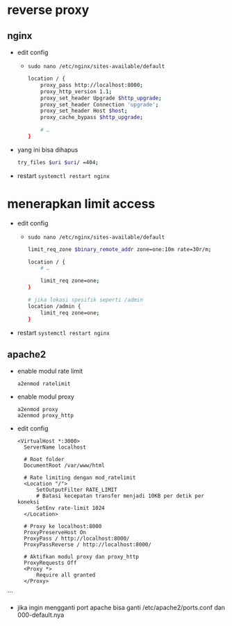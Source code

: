 # reverse proxy

## nginx
- edit config
  - ```sudo nano /etc/nginx/sites-available/default```
    ```bash
    location / {
        proxy_pass http://localhost:8000;
        proxy_http_version 1.1;
        proxy_set_header Upgrade $http_upgrade;
        proxy_set_header Connection 'upgrade';
        proxy_set_header Host $host;
        proxy_cache_bypass $http_upgrade;
    
        # …
    }
    ```

- yang ini bisa dihapus
  ```bash
  try_files $uri $uri/ =404;
  ```

- restart
  ```systemctl restart nginx```

# menerapkan limit access
- edit config
  - ```sudo nano /etc/nginx/sites-available/default```
    ```bash
    limit_req_zone $binary_remote_addr zone=one:10m rate=30r/m;

    location / {    
        # …

        limit_req zone=one;
    }

    # jika lokasi spesifik seperti /admin
    location /admin {
        limit_req zone=one;
    }
    ```

- restart
  ```systemctl restart nginx```

## apache2
- enable modul rate limit
  ```
  a2enmod ratelimit
  ```
- enable modul proxy
  ```
  a2enmod proxy
  a2enmod proxy_http
  ```
- edit config
  ```
  <VirtualHost *:3000>
    ServerName localhost

    # Root folder
    DocumentRoot /var/www/html

    # Rate limiting dengan mod_ratelimit
    <Location "/">
        SetOutputFilter RATE_LIMIT
        # Batasi kecepatan transfer menjadi 10KB per detik per koneksi
        SetEnv rate-limit 1024
    </Location>

    # Proxy ke localhost:8000
    ProxyPreserveHost On
    ProxyPass / http://localhost:8000/
    ProxyPassReverse / http://localhost:8000/

    # Aktifkan modul proxy dan proxy_http
    ProxyRequests Off
    <Proxy *>
        Require all granted
    </Proxy>
</VirtualHost>
  ```

- jika ingin mengganti port apache bisa ganti /etc/apache2/ports.conf dan 000-default.nya